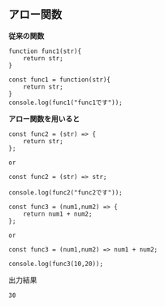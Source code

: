 ## アロー関数

**従来の関数**

```
function func1(str){
    return str;
}

const func1 = function(str){
    return str;
}
console.log(func1("func1です"));
```

**アロー関数を用いると**

```
const func2 = (str) => {
    return str;
};

or

const func2 = (str) => str;

console.log(func2("func2です"));
```

```
const func3 = (num1,num2) => {
    return num1 + num2;
};

or

const func3 = (num1,num2) => num1 + num2;

console.log(func3(10,20));
```

出力結果

```
30
```
